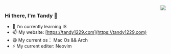 
<!--
**tandy1229/tandy1229** is a ✨ _special_ ✨ repository because its `README.md` (this file) appears on your GitHub profile.

Here are some ideas to get you started:

- 🔭 I’m currently working on ...
- 🌱 I’m currently learning ...
- 👯 I’m looking to collaborate on ...
- 🤔 I’m looking for help with ...
- 💬 Ask me about ...
- 📫 How to reach me: ...
- 😄 Pronouns: ...
- ⚡ Fun fact: ...
-->

<img align="right" src="https://github-readme-stats.vercel.app/api?username=tandy1229&show_icons=true&text_color=718096&bg_color=ffffff&theme=dracula&hide_title=true" />

### Hi there, I'm Tandy 👋

- 🌱 I’m currently learning IS
- 📫 My website: [https://tandy1229.com](https://tandy1229.com)
- 😄 My current os： Mac Os && Arch
- ⚡ My current editer: Neovim
